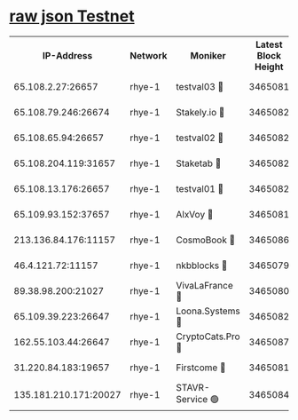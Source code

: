 
[raw json Testnet](https://rpc-check.quickt.stavr.tech/quickt/rpc-quickt-result.json)
=


<table><tr><th>IP-Address</th><th>Network</th><th>Moniker</th><th>Latest Block Height</th><th>Earliest Block Height</th><th>Catching Up</th><th>Voting Power</th><th>Scan Time</th></tr><tr><td>65.108.2.27:26657</td><td>rhye-1</td><td>testval03 🔴</td><td>3465081</td><td>1</td><td>False</td><td>5002050</td><td>2023-12-05T07:28:08.432366754UTC</td></tr><tr><td>65.108.79.246:26674</td><td>rhye-1</td><td>Stakely.io 🔴</td><td>3465082</td><td>1</td><td>False</td><td>10</td><td>2023-12-05T07:28:10.883152886UTC</td></tr><tr><td>65.108.65.94:26657</td><td>rhye-1</td><td>testval02 🔴</td><td>3465082</td><td>1</td><td>False</td><td>5002050</td><td>2023-12-05T07:28:11.223541353UTC</td></tr><tr><td>65.108.204.119:31657</td><td>rhye-1</td><td>Staketab 🔴</td><td>3465082</td><td>1</td><td>False</td><td>9900</td><td>2023-12-05T07:28:14.016490038UTC</td></tr><tr><td>65.108.13.176:26657</td><td>rhye-1</td><td>testval01 🔴</td><td>3465082</td><td>1</td><td>False</td><td>9582010</td><td>2023-12-05T07:28:14.371138525UTC</td></tr><tr><td>65.109.93.152:37657</td><td>rhye-1</td><td>AlxVoy 🔴</td><td>3465081</td><td>433101</td><td>False</td><td>92921</td><td>2023-12-05T07:28:05.626545391UTC</td></tr><tr><td>213.136.84.176:11157</td><td>rhye-1</td><td>CosmoBook 🔴</td><td>3465086</td><td>1674001</td><td>False</td><td>1528057</td><td>2023-12-05T07:28:39.668077328UTC</td></tr><tr><td>46.4.121.72:11157</td><td>rhye-1</td><td>nkbblocks 🔴</td><td>3465079</td><td>1781001</td><td>False</td><td>81901</td><td>2023-12-05T07:27:56.667829876UTC</td></tr><tr><td>89.38.98.200:21027</td><td>rhye-1</td><td>VivaLaFrance 🔴</td><td>3465080</td><td>2863001</td><td>False</td><td>10000</td><td>2023-12-05T07:28:03.232068983UTC</td></tr><tr><td>65.109.39.223:26647</td><td>rhye-1</td><td>Loona.Systems 🔴</td><td>3465082</td><td>3287001</td><td>False</td><td>9949</td><td>2023-12-05T07:28:13.648425496UTC</td></tr><tr><td>162.55.103.44:26647</td><td>rhye-1</td><td>CryptoCats.Pro 🔴</td><td>3465087</td><td>3287001</td><td>False</td><td>9999</td><td>2023-12-05T07:28:44.020511645UTC</td></tr><tr><td>31.220.84.183:19657</td><td>rhye-1</td><td>Firstcome 🔴</td><td>3465081</td><td>3395933</td><td>False</td><td>732206</td><td>2023-12-05T07:28:08.065945034UTC</td></tr><tr><td>135.181.210.171:20027</td><td>rhye-1</td><td>STAVR-Service 🟢</td><td>3465084</td><td>3460501</td><td>False</td><td>0</td><td>2023-12-05T07:28:22.858369559UTC</td></tr></table>